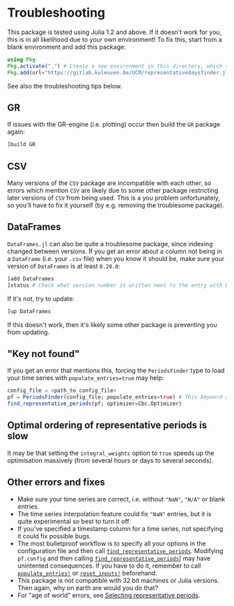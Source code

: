 # Troubleshooting

This package is tested using Julia 1.2 and above. If it doesn't work for you, this is in all likelihood due to your own environment! To fix this, start from a blank environment and add this package:

```julia
using Pkg
Pkg.activate(".") # Create a new environment in this directory, which should not contain a Project.toml file
Pkg.add(url="https://gitlab.kuleuven.be/UCM/representativedaysfinder.jl")
```

See also the troubleshooting tips below.

## GR

If issues with the GR-engine (i.e. plotting) occur then build the `GR` package again:

```julia
]build GR
```

## CSV

Many versions of the `CSV` package are incompatible with each other, so errors which mention `CSV` are likely due to some other package restricting later versions of `CSV` from being used. This is a you problem unfortunately, so you'll have to fix it yourself (by e.g. removing the troublesome package).

## DataFrames

`DataFrames.jl` can also be quite a troublesome package, since indexing changed between versions. If you get an error about a column not being in a `DataFrame` (i.e. your `.csv` file) when you know it should be, make sure your version of `DataFrames` is at least `0.20.0`:

```julia
]add DataFrames
]status # Check what version number is written next to the entry with DataFrames
```

If it's not, try to update:

```julia
]up DataFrames
```

If this doesn't work, then it's likely some other package is preventing you from updating.

## "Key not found"

If you get an error that mentions this, forcing the `PeriodsFinder` type to load your time series with `populate_entries=true` may help:

```julia
config_file = <path_to_config_file>
pf = PeriodsFinder(config_file; populate_entries=true) # This keyword argument is the "key" (ha)
find_representative_periods(pf; optimizer=Cbc.Optimizer)
```

## Optimal ordering of representative periods is slow

It may be that setting the `integral_weights` option to `true` speeds up the optimisation massively (from several hours or days to several seconds).

## Other errors and fixes

* Make sure your time series are correct, i.e. without `"NaN"`, `"N/A"` or blank entries.
* The time series interpolation feature could fix `"NaN"` entries, but it is quite experimental so best to turn it off.
* If you've specified a timestamp column for a time series, not specifying it could fix possible bugs.
* The most bulletproof workflow is to specify all your options in the configuration file and then call [`find_representative_periods`](@ref). Modifying `pf.config` and then calling [`find_representative_periods`](@ref)] may have unintented consequences. If you have to do it, remember to call [`populate_entries!`](@ref) or [`reset_inputs!`](@ref) beforehand.
* This package is not compatible with 32 bit machines or Julia versions. Then again, why on earth are would you do that?
* For "age of world" errors, see [Selecting representative periods](@ref).
